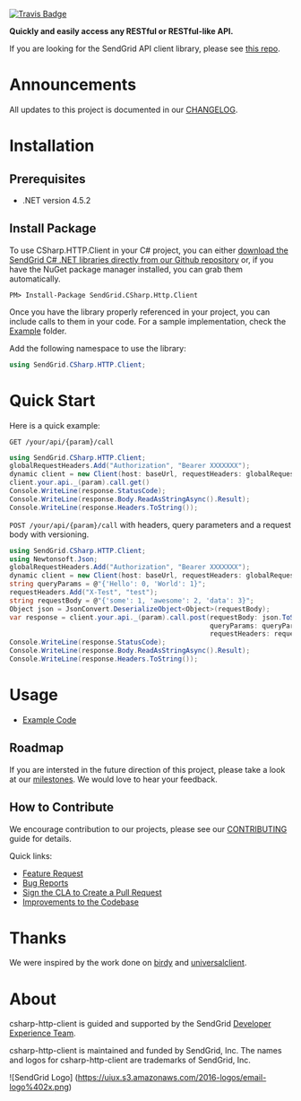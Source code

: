 [![Travis Badge](https://travis-ci.org/sendgrid/csharp-http-client.svg?branch=master)](https://travis-ci.org/sendgrid/csharp-http-client)

**Quickly and easily access any RESTful or RESTful-like API.**

If you are looking for the SendGrid API client library, please see [this repo](https://github.com/sendgrid/sendgrid-csharp).

# Announcements

All updates to this project is documented in our [CHANGELOG](https://github.com/sendgrid/csharp-http-client/blob/master/CHANGELOG.md).

# Installation

## Prerequisites

- .NET version 4.5.2

## Install Package

To use CSharp.HTTP.Client in your C# project, you can either <a href="https://github.com/sendgrid/csharp-http-client.git">download the SendGrid C# .NET libraries directly from our Github repository</a> or, if you have the NuGet package manager installed, you can grab them automatically.

```
PM> Install-Package SendGrid.CSharp.Http.Client
```

Once you have the library properly referenced in your project, you can include calls to them in your code.
For a sample implementation, check the [Example](https://github.com/sendgrid/csharp-http-client/tree/master/Example) folder.

Add the following namespace to use the library:
```csharp
using SendGrid.CSharp.HTTP.Client;
```

# Quick Start

Here is a quick example:

`GET /your/api/{param}/call`

```csharp
using SendGrid.CSharp.HTTP.Client;
globalRequestHeaders.Add("Authorization", "Bearer XXXXXXX");
dynamic client = new Client(host: baseUrl, requestHeaders: globalRequestHeaders);
client.your.api._(param).call.get()
Console.WriteLine(response.StatusCode);
Console.WriteLine(response.Body.ReadAsStringAsync().Result);
Console.WriteLine(response.Headers.ToString());
```

`POST /your/api/{param}/call` with headers, query parameters and a request body with versioning.

```csharp
using SendGrid.CSharp.HTTP.Client;
using Newtonsoft.Json;
globalRequestHeaders.Add("Authorization", "Bearer XXXXXXX");
dynamic client = new Client(host: baseUrl, requestHeaders: globalRequestHeaders);
string queryParams = @"{'Hello': 0, 'World': 1}";
requestHeaders.Add("X-Test", "test");
string requestBody = @"{'some': 1, 'awesome': 2, 'data': 3}";
Object json = JsonConvert.DeserializeObject<Object>(requestBody);
var response = client.your.api._(param).call.post(requestBody: json.ToString(),
                                                  queryParams: queryParams,
                                                  requestHeaders: requestHeaders)
Console.WriteLine(response.StatusCode);
Console.WriteLine(response.Body.ReadAsStringAsync().Result);
Console.WriteLine(response.Headers.ToString());
```

# Usage

- [Example Code](https://github.com/sendgrid/csharp-http-client/blob/master/Example/Example.cs)

## Roadmap

If you are intersted in the future direction of this project, please take a look at our [milestones](https://github.com/sendgrid/csharp-http-client/milestones). We would love to hear your feedback.

## How to Contribute

We encourage contribution to our projects, please see our [CONTRIBUTING](https://github.com/sendgrid/csharp-http-client/blob/master/CONTRIBUTING.md) guide for details.

Quick links:

- [Feature Request](https://github.com/sendgrid/csharp-http-client/blob/master/CONTRIBUTING.mdCONTRIBUTING.md#feature_request)
- [Bug Reports](https://github.com/sendgrid/csharp-http-client/blob/master/CONTRIBUTING.md#submit_a_bug_report)
- [Sign the CLA to Create a Pull Request](https://github.com/sendgrid/csharp-http-client/blob/master/CONTRIBUTING.md#cla)
- [Improvements to the Codebase](https://github.com/sendgrid/csharp-http-client/blob/master/CONTRIBUTING.md#improvements_to_the_codebase)

# Thanks

We were inspired by the work done on [birdy](https://github.com/inueni/birdy) and [universalclient](https://github.com/dgreisen/universalclient).

# About

csharp-http-client is guided and supported by the SendGrid [Developer Experience Team](mailto:dx@sendgrid.com).

csharp-http-client is maintained and funded by SendGrid, Inc. The names and logos for csharp-http-client are trademarks of SendGrid, Inc.

![SendGrid Logo]
(https://uiux.s3.amazonaws.com/2016-logos/email-logo%402x.png)
